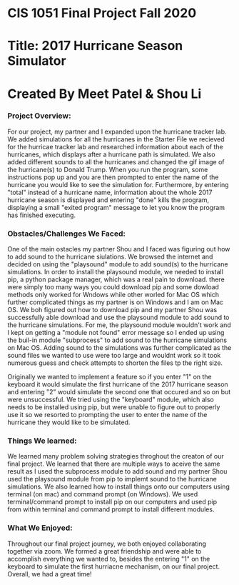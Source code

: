# CIS 1051 Final Project Fall 2020

# Title: 2017 Hurricane Season Simulator

# Created By Meet Patel & Shou Li


### Project Overview:

For our project, my partner and I expanded upon the hurricane tracker lab. We added simulations for all the hurricanes in the Starter File we recieved for the hurricae tracker lab and researched information about each of the hurricanes, which displays after a hurricane path is simulated. We also added different sounds to all the hurricanes and changed the gif image of the hurricane(s) to Donald Trump. When you run the program, some instructions pop up and you are then prompted to enter the name of the hurricane you would like to see the simulation for. Furthermore, by entering "total" instead of a hurricane name, information about the whole 2017 hurricane season is displayed and entering "done" kills the program, displaying a small "exited program" message to let you know the program has finished executing.  


### Obstacles/Challenges We Faced:

One of the main ostacles my partner Shou and I faced was figuring out how to add sound to the hurricane siulations. We browsed the internet and decided on using the "playsound" module to add sound(s) to the hurricane simulations. In order to install the playsound module, we needed to install pip, a python package manager, which was a real pain to download. there were simply too many ways you could download pip and some dowload methods only worked for Wndows while other worled for Mac OS which further complicated things as my partner is on Windows and I am on Mac OS. We boh figured out how to download pip and my partner Shou was successfully able download and use the playsound module to add sound to the hurricane simulations. For me, the playsound module wouldn't work and I kept on getting a "module not found" error message so I ended up using the buil-in module "subprocess" to add sound to the hurricane simulations on Mac OS. Adding sound to the simulations was further complicated as the sound files we wanted to use were too large and wouldnt work so it took numerous guess and check attempts to shorten the files tp the right size. 

Originally we wanted to implement a feature so if you enter "1" on the keyboard it would simulate the first hurricane of the 2017 hurricane season and entering "2" would simulate the second one that occured and so on but were unsuccessful. We tried using the "keyboard" module, which also needs to be installed using pip, but were unable to figure out to properly use it so we resorted to prompting the user to enter the name of the hurricane they would like to be simulated. 

### Things We learned: 

We learned many problem solving strategies throghout the creaton of our final project. We learned that there are multiple ways to aceive the same result as I used the subprocess module to add sound and my partner Shou used the playsound module from pip to implemt sound to the hurricane simulations. We also learned how to install things onto our computers using terminal (on mac) and command prompt (on Windows). We used terminal/command prompt to install pip on our computers and used pip from within terminal and command prompt to install different modules. 


### What We Enjoyed: 
Throughout our final project journey, we both enjoyed collaborating together via zoom. We formed a great friendship and were able to accomplish everything we wanted to, besides the entering "1" on the keyboard to simulate the first hurriacne mechanism, on our final project. Overall, we had a great time!
